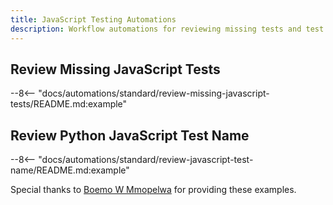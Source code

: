 ```yaml
---
title: JavaScript Testing Automations
description: Workflow automations for reviewing missing tests and test file names.
---
```


## Review Missing JavaScript Tests
--8<-- "docs/automations/standard/review-missing-javascript-tests/README.md:example"

## Review Python JavaScript Test Name
--8<-- "docs/automations/standard/review-javascript-test-name/README.md:example"


Special thanks to [Boemo W Mmopelwa](https://github.com/xTrilton) for providing these examples.